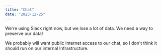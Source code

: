 ```yaml
---
title: "Chat"
date: "2023-12-25"
---
```


We're using Slack right now, but we lose a lot of data. We need a way to preserve our
data!

We probably will want public Internet access to our chat, so I don't think it should run
on our internal Infrastructure.

